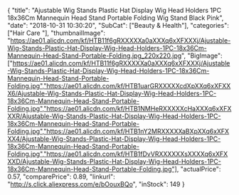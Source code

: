 {
	"title": "Ajustable Wig Stands Plastic Hat Display Wig Head Holders 1PC 18x36Cm Mannequin Head Stand Portable Folding Wig Stand Black Pink",
	"date": "2018-10-31 10:30:20",
	"SubCat": ["Beauty & Health"],
	"categories": ["Hair Care "],
	"thumbnailImage": "https://ae01.alicdn.com/kf/HTB11f6gRXXXXXa0aXXXq6xXFXXXj/Ajustable-Wig-Stands-Plastic-Hat-Display-Wig-Head-Holders-1PC-18x36Cm-Mannequin-Head-Stand-Portable-Folding.jpg_220x220.jpg",
	"BigImage": ["https://ae01.alicdn.com/kf/HTB11f6gRXXXXXa0aXXXq6xXFXXXj/Ajustable-Wig-Stands-Plastic-Hat-Display-Wig-Head-Holders-1PC-18x36Cm-Mannequin-Head-Stand-Portable-Folding.jpg","https://ae01.alicdn.com/kf/HTB1uarGRXXXXXcdXpXXq6xXFXXX6/Ajustable-Wig-Stands-Plastic-Hat-Display-Wig-Head-Holders-1PC-18x36Cm-Mannequin-Head-Stand-Portable-Folding.jpg","https://ae01.alicdn.com/kf/HTB1NMHeRXXXXXcHaXXXq6xXFXXXR/Ajustable-Wig-Stands-Plastic-Hat-Display-Wig-Head-Holders-1PC-18x36Cm-Mannequin-Head-Stand-Portable-Folding.jpg","https://ae01.alicdn.com/kf/HTB1nY2MRXXXXXaBXpXXq6xXFXXX4/Ajustable-Wig-Stands-Plastic-Hat-Display-Wig-Head-Holders-1PC-18x36Cm-Mannequin-Head-Stand-Portable-Folding.jpg","https://ae01.alicdn.com/kf/HTB1fDvVRXXXXXXsXXXXq6xXFXXXD/Ajustable-Wig-Stands-Plastic-Hat-Display-Wig-Head-Holders-1PC-18x36Cm-Mannequin-Head-Stand-Portable-Folding.jpg"],
	"actualPrice": 0.57,
	"comparePrice": 0.89,
	"linkurl": "http://s.click.aliexpress.com/e/bOouxBQo",
	"inStock": 149
}

